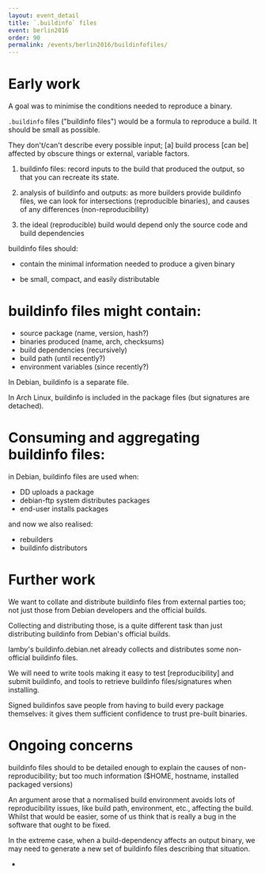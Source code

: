 ```yaml
---
layout: event_detail
title: `.buildinfo` files
event: berlin2016
order: 90
permalink: /events/berlin2016/buildinfofiles/
---
```


# Early work

A goal was to minimise the conditions needed to reproduce a binary.

`.buildinfo` files ("buildinfo files") would be a formula to reproduce a build.  It should be small as possible.

They don't/can't describe every possible input;
[a] build process [can be] affected by obscure things or external, variable factors.

1. buildinfo files:
record inputs to the build that produced the output, so that you can recreate its state.

2. analysis of buildinfo and outputs:
as more builders provide buildinfo files, we can look for intersections (reproducible binaries), and causes of any differences (non-reproducibility)

3. the ideal (reproducible) build would depend only the source code and build dependencies

buildinfo files should:

- contain the minimal information needed to produce a given binary

- be small, compact, and easily distributable


# buildinfo files might contain:

- source package (name, version, hash?)
- binaries produced (name, arch, checksums)
- build dependencies (recursively)
- build path (until recently?)
- environment variables (since recently?)

In Debian, buildinfo is a separate file.

In Arch Linux, buildinfo is included in the package files (but signatures are detached).


# Consuming and aggregating buildinfo files:

in Debian, buildinfo files are used when:

  * DD uploads a package
  * debian-ftp system distributes packages
  * end-user installs packages

and now we also realised:

  * rebuilders
  * buildinfo distributors


# Further work

We want to collate and distribute buildinfo files from external parties too;
not just those from Debian developers and the official builds.

Collecting and distributing those, is a quite different task than just distributing buildinfo from Debian's official builds.

lamby's buildinfo.debian.net already collects and distributes some non-official buildinfo files.

We will need to write tools making it easy to test [reproducibility] and submit buildinfo,
and tools to retrieve buildinfo files/signatures when installing.

Signed buildinfos save people from having to build every package themselves:
it gives them sufficient confidence to trust pre-built binaries.


# Ongoing concerns

buildinfo files should to be detailed enough to explain the causes of non-reproducibility;
but too much information ($HOME, hostname, installed packaged versions)

An argument arose that a normalised build environment avoids lots of reproducibility issues,
like build path, environment, etc., affecting the build.
Whilst that would be easier, some of us think that is really a bug in the software that ought to be fixed.

In the extreme case, 
when a build-dependency affects an output binary,
we may need to generate a new set of buildinfo files
describing that situation.

-
